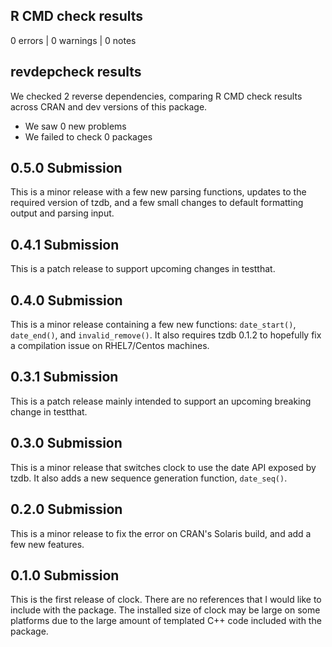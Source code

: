 ## R CMD check results

0 errors | 0 warnings | 0 notes

## revdepcheck results

We checked 2 reverse dependencies, comparing R CMD check results across CRAN and dev versions of this package.

 * We saw 0 new problems
 * We failed to check 0 packages
 
## 0.5.0 Submission

This is a minor release with a few new parsing functions, updates to the
required version of tzdb, and a few small changes to default formatting output
and parsing input.
 
## 0.4.1 Submission

This is a patch release to support upcoming changes in testthat.
 
## 0.4.0 Submission

This is a minor release containing a few new functions: `date_start()`, `date_end()`, and `invalid_remove()`. It also requires tzdb 0.1.2 to hopefully fix a compilation issue on RHEL7/Centos machines.

## 0.3.1 Submission

This is a patch release mainly intended to support an upcoming breaking change in testthat.

## 0.3.0 Submission

This is a minor release that switches clock to use the date API exposed by tzdb. It also adds a new sequence generation function, `date_seq()`.

## 0.2.0 Submission

This is a minor release to fix the error on CRAN's Solaris build, and add a few new features.

## 0.1.0 Submission

This is the first release of clock. There are no references that I would like to include with the package. The installed size of clock may be large on some platforms due to the large amount of templated C++ code included with the package.
